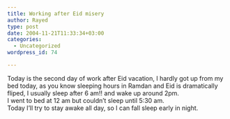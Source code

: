 ```yaml
---
title: Working after Eid misery
author: Rayed
type: post
date: 2004-11-21T11:33:34+03:00
categories:
  - Uncategorized
wordpress_id: 74

---
```

<div style="clear:both;"></div>
<p>Today is the second day of work after Eid vacation, I hardly got up from my bed today, as you know sleeping hours in Ramdan and Eid is dramatically fliped, I usually sleep after 6 am!! and wake up around 2pm.<br />I went to bed at 12 am but couldn&#8217;t sleep until 5:30 am.<br />Today I&#8217;ll try to stay awake all day, so I can fall sleep early in night.</p>
<div style="clear:both; padding-bottom: 0.25em;"></div>
